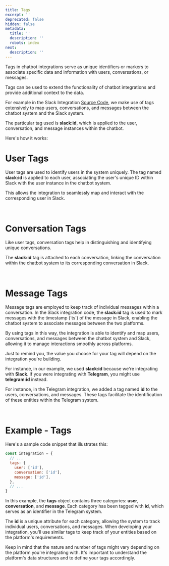 ```yaml
---
title: Tags
excerpt: ''
deprecated: false
hidden: false
metadata:
  title: ''
  description: ''
  robots: index
next:
  description: ''
---
```

Tags in chatbot integrations serve as unique identifiers or markers to associate specific data and information with users, conversations, or messages.

Tags can be used to extend the functionality of chatbot integrations and provide additional context to the data.

For example in the Slack Integration [Source Code](https://github.com/botpress/botpress/blob/master/integrations/slack/src/index.ts), we make use of tags extensively to map users, conversations, and messages between the chatbot system and the Slack system.

The particular tag used is **slack:id**, which is applied to the user, conversation, and message instances within the chatbot.

Here's how it works:

# User Tags

User tags are used to identify users in the system uniquely. The tag named **slack:id** is applied to each user, associating the user's unique ID within Slack with the user instance in the chatbot system.

This allows the integration to seamlessly map and interact with the corresponding user in Slack.

<br />

# Conversation Tags

Like user tags, conversation tags help in distinguishing and identifying unique conversations.

The **slack:id** tag is attached to each conversation, linking the conversation within the chatbot system to its corresponding conversation in Slack.

<br />

# Message Tags

Message tags are employed to keep track of individual messages within a conversation. In the Slack integration code, the **slack:id** tag is used to mark messages with the timestamp ('ts') of the message in Slack, enabling the chatbot system to associate messages between the two platforms.

By using tags in this way, the integration is able to identify and map users, conversations, and messages between the chatbot system and Slack, allowing it to manage interactions smoothly across platforms.

Just to remind you, the value you choose for your tag will depend on the integration you're building.

For instance, in our example, we used **slack:id** because we're integrating with **Slack**. If you were integrating with **Telegram**, you might use **telegram:id** instead.

For instance, in the Telegram integration, we added a tag named **id** to the users, conversations, and messages. These tags facilitate the identification of these entities within the Telegram system.

<br />

# Example - Tags

Here's a sample code snippet that illustrates this:

```javascript
const integration = {
  // ...
  tags: {
    user: ['id'],
    conversation: ['id'],
    message: ['id'],
  },
  // ...
}
```

In this example, the **tags** object contains three categories: **user**, **conversation**, and **message**. Each category has been tagged with **id**, which serves as an identifier in the Telegram system.

The **id** is a unique attribute for each category, allowing the system to track individual users, conversations, and messages. When developing your integration, you'll use similar tags to keep track of your entities based on the platform's requirements.

Keep in mind that the nature and number of tags might vary depending on the platform you're integrating with. It's important to understand the platform's data structures and to define your tags accordingly.
